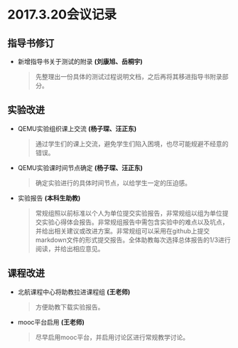 # 2017.3.20会议记录

## 指导书修订
- 新增指导书关于测试的附录 **(刘康旭、岳桐宇)**
    > 先整理出一份具体的测试过程说明文档，之后再将其移进指导书附录部分。

## 实验改进
- QEMU实验组织课上交流 **(杨子琛、汪正东)**
    > 通过学生们的课上交流，避免学生们陷入困境，也尽可能规避不经意的错误。
- QEMU实验课时间节点确定 **(杨子琛、汪正东)**
    > 确定实验进行的具体时间节点，以给学生一定的压迫感。
- 实验报告 **(本科生助教)**
    > 常规组照以前标准以个人为单位提交实验报告，非常规组以组为单位提交实验心得体会报告。非常规组报告中需包含实验中的难点以及坑点，并给出相关建议或改进方案。非常规组可以采用在github上提交markdown文件的形式提交报告。全体助教每次选择总体报告的1/3进行阅读，并给出相应意见。

## 课程改进
- 北航课程中心将助教拉进课程组 **(王老师)**
    > 方便助教下载实验报告。
- mooc平台启用 **(王老师)**
    > 尽早启用mooc平台，并启用讨论区进行常规教学讨论。
